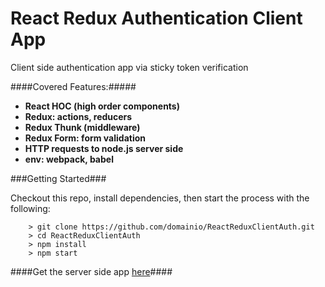 # React Redux Authentication Client App

Client side authentication app via sticky token verification

####Covered Features:#####

* __React HOC (high order components)__
* __Redux: actions, reducers__
* __Redux Thunk (middleware)__
* __Redux Form: form validation__
* __HTTP requests to node.js server side__
* __env: webpack, babel__


###Getting Started###

Checkout this repo, install dependencies, then start the process with the following:

```
	> git clone https://github.com/domainio/ReactReduxClientAuth.git
	> cd ReactReduxClientAuth
	> npm install
	> npm start
```

####Get the server side app [here](https://github.com/domainio/NodeJSServerAuth)####
